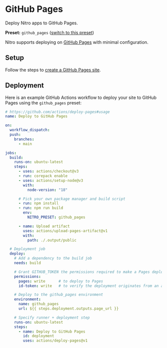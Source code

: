 # GitHub Pages

Deploy Nitro apps to GitHub Pages.

**Preset:** `github_pages` ([switch to this preset](/deploy/#changing-the-deployment-preset))

Nitro supports deploying on [GitHub Pages](https://pages.github.com/) with minimal configuration.

## Setup

Follow the steps to [create a GitHub Pages site](https://docs.github.com/en/pages/getting-started-with-github-pages/creating-a-github-pages-site).

## Deployment

Here is an example GitHub Actions workflow to deploy your site to GitHub Pages using the `github_pages` preset:

```yaml
# https://github.com/actions/deploy-pages#usage
name: Deploy to GitHub Pages

on:
  workflow_dispatch:
  push:
    branches:
      - main

jobs:
  build:
    runs-on: ubuntu-latest
    steps:
      - uses: actions/checkout@v3
      - run: corepack enable
      - uses: actions/setup-node@v3
        with:
          node-version: "18"

      # Pick your own package manager and build script
      - run: npm install
      - run: npm run build
        env:
          NITRO_PRESET: github_pages

      - name: Upload artifact
        uses: actions/upload-pages-artifact@v1
        with:
          path: ./.output/public

  # Deployment job
  deploy:
    # Add a dependency to the build job
    needs: build

    # Grant GITHUB_TOKEN the permissions required to make a Pages deployment
    permissions:
      pages: write      # to deploy to Pages
      id-token: write   # to verify the deployment originates from an appropriate source

    # Deploy to the github_pages environment
    environment:
      name: github_pages
      url: ${{ steps.deployment.outputs.page_url }}

    # Specify runner + deployment step
    runs-on: ubuntu-latest
    steps:
      - name: Deploy to GitHub Pages
        id: deployment
        uses: actions/deploy-pages@v1
```
